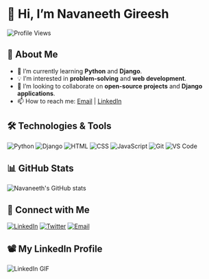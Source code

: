 # 👋 Hi, I’m Navaneeth Gireesh

![Profile Views](https://komarev.com/ghpvc/?username=Navaneeth-Gireesh&style=flat-square&color=blue)

## 👀 About Me

- 🌱 I’m currently learning **Python** and **Django**.
- 💡 I’m interested in **problem-solving** and **web development**.
- 💞️ I’m looking to collaborate on **open-source projects** and **Django applications**.
- 📫 How to reach me: [Email](mailto:navaneeth2002hitech@gmail.com) | [LinkedIn](https://www.linkedin.com/in/navaneeth2002)

## 🛠️ Technologies & Tools

![Python](https://img.shields.io/badge/-Python-333?style=flat&logo=python)
![Django](https://img.shields.io/badge/-Django-333?style=flat&logo=django)
![HTML](https://img.shields.io/badge/-HTML-333?style=flat&logo=html5)
![CSS](https://img.shields.io/badge/-CSS-333?style=flat&logo=css3)
![JavaScript](https://img.shields.io/badge/-JavaScript-333?style=flat&logo=javascript)
![Git](https://img.shields.io/badge/-Git-333?style=flat&logo=git)
![VS Code](https://img.shields.io/badge/-VS%20Code-333?style=flat&logo=visual-studio-code)

## 📊 GitHub Stats

![Navaneeth's GitHub stats](https://github-readme-stats.vercel.app/api?username=Navaneeth-Gireesh&show_icons=true&theme=radical)

## 🔗 Connect with Me

[![LinkedIn](https://img.shields.io/badge/LinkedIn-0077B5?style=flat&logo=linkedin&logoColor=white)](https://www.linkedin.com/in/navaneeth2002)
[![Twitter](https://img.shields.io/badge/Twitter-1DA1F2?style=flat&logo=twitter&logoColor=white)](https://x.com/tweet_nav_)
[![Email](https://img.shields.io/badge/Email-D14836?style=flat&logo=gmail&logoColor=white)](mailto:navaneeth2002hitech@gmail.com)

## 📽️ My LinkedIn Profile

![LinkedIn GIF](https://your-gif-link-here.gif)

<!---
Navaneeth-Gireesh/Navaneeth-Gireesh is a ✨ special ✨ repository because its `README.md` (this file) appears on your GitHub profile.
You can click the Preview link to take a look at your changes.
--->
